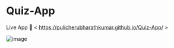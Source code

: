 # Quiz-App

Live App 🚀 < https://pulicherubharathkumar.github.io/Quiz-App/ >

![image](https://github.com/user-attachments/assets/57ce3d64-d61d-4ad1-92dd-cc544bfcede9)

